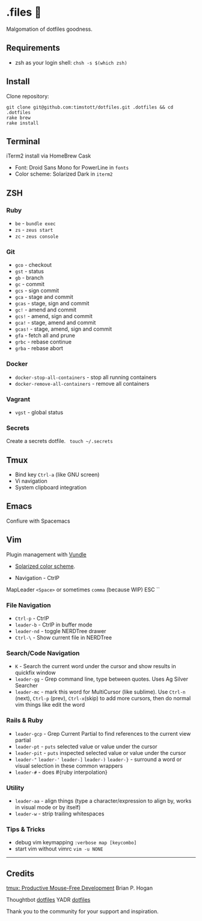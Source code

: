 # .files :rocket:

Malgomation of dotfiles goodness.

## Requirements

* zsh as your login shell: `chsh -s $(which zsh)`

## Install

Clone repository:

    git clone git@github.com:timstott/dotfiles.git .dotfiles && cd .dotfiles
    rake brew
    rake install

## Terminal

iTerm2 install via HomeBrew Cask

* Font: Droid Sans Mono for PowerLine in `fonts`
* Color scheme: Solarized Dark in `iterm2`

## ZSH

### Ruby

* `be` - `bundle exec`
* `zs` - `zeus start`
* `zc` - `zeus console`

### Git

* `gco` - checkout
* `gst` - status
* `gb` - branch
* `gc` - commit
* `gcs` - sign commit
* `gca` - stage and commit
* `gcas` - stage, sign and commit
* `gc!` - amend and commit
* `gcs!` - amend, sign and commit
* `gca!` - stage, amend and commit
* `gcas!` - stage, amend, sign and commit
* `gfa` - fetch all and prune
* `grbc` - rebase continue
* `grba` - rebase abort

### Docker

* `docker-stop-all-containers` - stop all running containers
* `docker-remove-all-containers` - remove all containers

### Vagrant

* `vgst` - global status

### Secrets

Create a secrets dotfile. ` touch ~/.secrets`

## Tmux

* Bind key `Ctrl-a` (like GNU screen)
* Vi navigation
* System clipboard integration

## Emacs

Confiure with Spacemacs

## Vim

Plugin management with [Vundle](https://github.com/gmarik/vundle)

* [Solarized color scheme](https://github.com/altercation/vim-colors-solarized).

* Navigation - CtrlP

MapLeader `<Space>` or sometimes `comma` (because WIP)
ESC ``

### File Navigation

* `Ctrl-p` - CtrlP
* `leader-b` - CtrlP in buffer mode
* `leader-nd` - toggle NERDTree drawer
* `Ctrl-\` - Show current file in NERDTree

### Search/Code Navigation

* `K` - Search the current word under the cursor and show results in quickfix window
* `leader-gg` - Grep command line, type between quotes. Uses Ag Silver Searcher
* `leader-mc` - mark this word for MultiCursor (like sublime).
   Use `Ctrl-n` (next), `Ctrl-p` (prev), `Ctrl-x`(skip) to add more cursors,
   then do normal vim things like edit the word

### Rails & Ruby

* `leader-gcp` - Grep Current Partial to find references to the current view partial
* `leader-pt` - `puts` selected value or value under the cursor
* `leader-pit` - `puts` inspected selected value or value under the cursor
* `leader-"` `leader-'` `leader-]` `leader-)` `leader-}` - surround a
   word or visual selection in these common wrappers
*  `leader-#` - does #{ruby interpolation}

### Utility

* `leader-aa` - align things (type a character/expression to align by, works 
   in visual mode or by itself)
* `leader-w` - strip trailing whitespaces

### Tips & Tricks

* debug vim keymapping `:verbose map [keycombo]`
* start vim without vimrc `vim -u NONE`

-------------------------------------------------------------------------------

## Credits

[tmux: Productive Mouse-Free Development](http://pragprog.com/book/bhtmux/tmux) Brian P. Hogan

Thoughtbot [dotfiles](http://github.com/thoughtbot/dotfiles)
YADR [dotfiles](https://github.com/skwp/dotfiles)

Thank you to the community for your support and inspiration.
